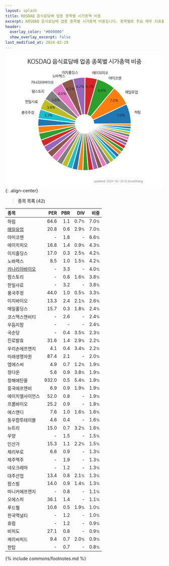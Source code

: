 ```yaml
---
layout: splash
title: KOSDAQ 음식료담배 업종 종목별 시가총액 비중
excerpt: KOSDAQ 음식료담배 업종 종목별 시가총액 비중입니다. 종목별로 주요 재무 지표를 함께 표시합니다.
header:
  overlay_color: "#800000"
  show_overlay_excerpt: false
last_modified_at: 2024-02-29
---
```



![KOSDAQ 음식료담배 업종 종목별 시가총액 비중](/stats/sector/images/kosdaq_업종_음식료담배_종목.png){: .align-center}


> **종목 목록 (42)**<a id="list"></a>

| **종목** | **PER** | **PBR** | **DIV** | **비중** |
| :------- | ------: | ------: | ------: | -------: |
| 하림 | 64.6 | 1.1 | 0.7<small>%</small> | 7.0<small>%</small> |
| [매일유업](/267980/) | 20.8 | 0.6 | 2.9<small>%</small> | 7.0<small>%</small> |
| 아미코젠 | - | 1.8 | - | 6.6<small>%</small> |
| 에이치피오 | 16.8 | 1.4 | 0.9<small>%</small> | 4.3<small>%</small> |
| 이지홀딩스 | 17.0 | 0.3 | 2.5<small>%</small> | 4.2<small>%</small> |
| 노바렉스 | 8.5 | 1.0 | 1.5<small>%</small> | 4.2<small>%</small> |
| [카나리아바이오](/016790/) | - | 3.3 | - | 4.0<small>%</small> |
| 팜스토리 | - | 0.8 | 1.6<small>%</small> | 3.8<small>%</small> |
| 한일사료 | - | 3.2 | - | 3.8<small>%</small> |
| 풍국주정 | 44.0 | 1.0 | 0.5<small>%</small> | 3.3<small>%</small> |
| 이지바이오 | 13.3 | 2.4 | 2.1<small>%</small> | 2.6<small>%</small> |
| 매일홀딩스 | 15.7 | 0.3 | 1.8<small>%</small> | 2.4<small>%</small> |
| 코스맥스엔비티 | - | 2.6 | - | 2.4<small>%</small> |
| 우듬지팜 | - | - | - | 2.4<small>%</small> |
| 국순당 | - | 0.4 | 3.5<small>%</small> | 2.3<small>%</small> |
| 진로발효 | 31.6 | 1.4 | 2.9<small>%</small> | 2.2<small>%</small> |
| 우리손에프앤지 | 4.1 | 0.4 | 3.4<small>%</small> | 2.2<small>%</small> |
| 미래생명자원 | 87.4 | 2.1 | - | 2.0<small>%</small> |
| 엠에스씨 | 4.9 | 0.7 | 1.2<small>%</small> | 1.9<small>%</small> |
| 정다운 | 5.6 | 0.9 | 3.8<small>%</small> | 1.9<small>%</small> |
| 창해에탄올 | 932.0 | 0.5 | 5.4<small>%</small> | 1.9<small>%</small> |
| 흥국에프엔비 | 6.9 | 0.9 | 1.9<small>%</small> | 1.9<small>%</small> |
| 에이치엘사이언스 | 52.0 | 0.8 | - | 1.9<small>%</small> |
| 프롬바이오 | 25.2 | 0.9 | - | 1.8<small>%</small> |
| 에스앤디 | 7.6 | 1.0 | 1.6<small>%</small> | 1.6<small>%</small> |
| 동우팜투테이블 | 4.6 | 0.4 | - | 1.6<small>%</small> |
| 뉴트리 | 15.0 | 0.7 | 3.2<small>%</small> | 1.6<small>%</small> |
| 우양 | - | 1.5 | - | 1.5<small>%</small> |
| 인산가 | 15.3 | 1.1 | 2.2<small>%</small> | 1.5<small>%</small> |
| 체리부로 | 6.6 | 0.9 | - | 1.3<small>%</small> |
| 제주맥주 | - | 1.9 | - | 1.3<small>%</small> |
| 네오크레마 | - | 1.2 | - | 1.3<small>%</small> |
| 대주산업 | 13.4 | 0.8 | 2.1<small>%</small> | 1.3<small>%</small> |
| 팜스빌 | 14.0 | 0.9 | 1.4<small>%</small> | 1.3<small>%</small> |
| 마니커에프앤지 | - | 0.8 | - | 1.1<small>%</small> |
| 오에스피 | 36.1 | 1.4 | - | 1.1<small>%</small> |
| 푸드웰 | 10.6 | 0.5 | 1.9<small>%</small> | 1.0<small>%</small> |
| 한국맥널티 | - | 1.2 | - | 1.0<small>%</small> |
| 휴럼 | - | 1.2 | - | 0.9<small>%</small> |
| 비피도 | 27.1 | 0.8 | - | 0.9<small>%</small> |
| 케이씨피드 | 9.4 | 0.7 | 2.0<small>%</small> | 0.9<small>%</small> |
| 한탑 | - | 0.7 | - | 0.8<small>%</small> |

{% include commons/footnotes.md %}